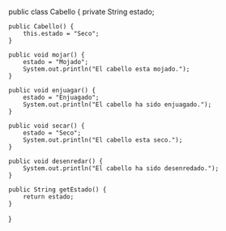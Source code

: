 public class Cabello {
    private String estado;

    public Cabello() {
        this.estado = "Seco";
    }

    public void mojar() {
        estado = "Mojado";
        System.out.println("El cabello esta mojado.");
    }

    public void enjuagar() {
        estado = "Enjuagado";
        System.out.println("El cabello ha sido enjuagado.");
    }

    public void secar() {
        estado = "Seco";
        System.out.println("El cabello esta seco.");
    }

    public void desenredar() {
        System.out.println("El cabello ha sido desenredado.");
    }

    public String getEstado() {
        return estado;
    }
}
